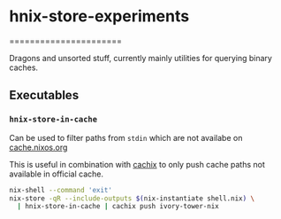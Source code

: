 # hnix-store-experiments
======================

Dragons and unsorted stuff, currently mainly
utilities for querying binary caches.

## Executables

### `hnix-store-in-cache`

Can be used to filter paths from `stdin` which
are not availabe on [cache.nixos.org](https://cache.nixos.org)

This is useful in combination with [cachix](https://cachix.org)
to only push cache paths not available in official cache.

```bash
nix-shell --command 'exit'
nix-store -qR --include-outputs $(nix-instantiate shell.nix) \
  | hnix-store-in-cache | cachix push ivory-tower-nix
```
